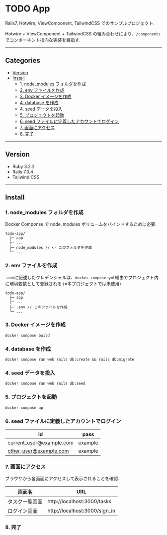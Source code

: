 # TODO App<!-- omit in toc -->

Rails7, Hotwire, ViewComponent, TailwindCSS でのサンプルプロジェクト.

Hotwire + ViewComponent + TailwindCSS の組み合わせにより、`/components`でコンポーネント指向な実装を目指す.

---

## Categories<!-- omit in toc -->

- [Version](#version)
- [Install](#install)
  - [1. node_modules フォルダを作成](#1-node_modules-フォルダを作成)
  - [2. env ファイルを作成](#2-env-ファイルを作成)
  - [3. Docker イメージを作成](#3-docker-イメージを作成)
  - [4. database を作成](#4-database-を作成)
  - [4. seed データを投入](#4-seed-データを投入)
  - [5. プロジェクトを起動](#5-プロジェクトを起動)
  - [6. seed ファイルに定義したアカウントでログイン](#6-seed-ファイルに定義したアカウントでログイン)
  - [7. 画面にアクセス](#7-画面にアクセス)
  - [8. 完了](#8-完了)

---

## Version

- Ruby 3.2.2
- Rails 7.0.4
- Tailwind CSS

---

## Install

### 1. node_modules フォルダを作成

Docker Componse で node_modules ボリュームをバインドするために必要.

```shell
todo-app/
  ├─ app
  ├─ ...
  ├─ node_modules // <- このフォルダを作成
  └─ ...
```

### 2. env ファイルを作成

`.env`に記述したクレデンシャルは、`docker-compose.yml`経由でプロジェクト内に環境変数として登録される.(※本プロジェクトでは未使用)

```shell
todo-app/
  ├─ app
  ├─ ...
  ├─ .env // このファイルを作成
  └─ ...
```

### 3. Docker イメージを作成

```shell
docker compose build
```

### 4. database を作成

```shell
docker compose run web rails db:create && rails db:migrate
```

### 4. seed データを投入

```shell
docker compose run web rails db:seed
```

### 5. プロジェクトを起動

```shell
docker compose up
```

### 6. seed ファイルに定義したアカウントでログイン

| id                       | pass    |
| ------------------------ | ------- |
| current_user@example.com | example |
| other_user@example.com   | example |

### 7. 画面にアクセス

ブラウザから各画面にアクセスして表示されることを確認.

| 画面名         | URL                           |
| -------------- | ----------------------------- |
| タスク一覧画面 | http://localhost:3000/tasks   |
| ログイン画面   | http://localhost:3000/sign_in |

### 8. 完了
